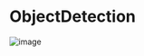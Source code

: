 # ObjectDetection

![image](https://user-images.githubusercontent.com/80376756/181271913-630690d9-0cf6-42ba-b521-f2de0463d145.png)
